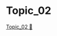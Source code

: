 # Topic_02

[Topic_02 &#128279;](https://alison.com/topic/learn/84264/topic-a-demo-1-applications-utility#google_vignette)
